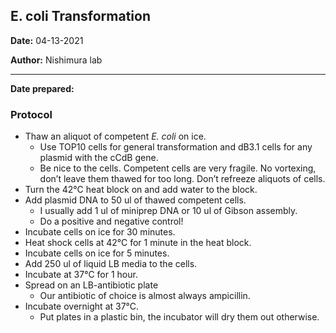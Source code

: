 ## ﻿E. coli Transformation

**Date:** 04-13-2021

**Author:** Nishimura lab

--- 

**Date prepared:**

### Protocol 

- Thaw an aliquot of competent *E. coli* on ice. 
  - Use TOP10 cells for general transformation and dB3.1 cells for any plasmid with the cCdB gene. 
  - Be nice to the cells. Competent cells are very fragile. No vortexing, don’t leave them thawed for too long. Don’t refreeze aliquots of cells.
- Turn the 42°C heat block on and add water to the block.
- Add plasmid DNA to 50 ul of thawed competent cells. 
  - I usually add 1 ul of miniprep DNA or 10 ul of Gibson assembly.
  - Do a positive and negative control!
- Incubate cells on ice for 30 minutes.
- Heat shock cells at 42°C for 1 minute in the heat block.
- Incubate cells on ice for 5 minutes.
- Add 250 ul of liquid LB media to the cells.
- Incubate at 37°C for 1 hour.
- Spread on an LB-antibiotic plate
  - Our antibiotic of choice is almost always ampicillin.
- Incubate overnight at 	37°C.
  - Put plates in a plastic bin, the incubator will dry them out otherwise.
